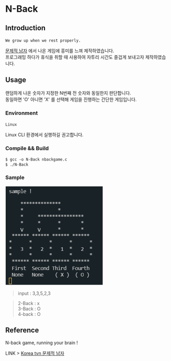 # N-Back

## Introduction  

`We grow up when we rest properly.`  
  
[문제적 남자](https://www.youtube.com/watch?v=Ro5AI6nhzlQ)  에서 나온 <N-back> 게임에 흥미를 느껴 제작하였습니다.  
프로그래밍 하다가 휴식을 취할 때 사용하여 자투리 시간도 즐겁게 보내고자 제작하였습니다.

## Usage

랜덤하게 나온 숫자가 지정한 N번째 전 숫자와 동일한지 판단합니다.  
동일하면 'O' 아니면 'X' 를 선택해 게임을 진행하는 간단한 게임입니다.  

### Environment

`Linux`  

Linux CLI 환경에서 실행하길 권고합니다.

### Compile && Build

```
$ gcc -o N-Back nbackgame.c
$ ./N-Back 
```

### Sample

<img src="img/nback.png">

>input : 3,3,5,2,3  

>2-Back : x  
>3-Back : O  
>4-back : O  

## Reference    

N-back game, running your brain !  

LINK > [Korea tvn 문제적 남자](https://www.youtube.com/watch?v=Ro5AI6nhzlQ)  
